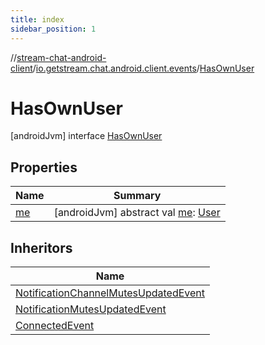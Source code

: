 ```yaml
---
title: index
sidebar_position: 1
---
```

//[stream-chat-android-client](../../../index.md)/[io.getstream.chat.android.client.events](../index.md)/[HasOwnUser](index.md)



# HasOwnUser  
 [androidJvm] interface [HasOwnUser](index.md)   


## Properties  
  
|  Name |  Summary | 
|---|---|
| <a name="io.getstream.chat.android.client.events/HasOwnUser/me/#/PointingToDeclaration/"></a>[me](me.md)| <a name="io.getstream.chat.android.client.events/HasOwnUser/me/#/PointingToDeclaration/"></a> [androidJvm] abstract val [me](me.md): [User](../../io.getstream.chat.android.client.models/User/index.md)   <br/>|


## Inheritors  
  
|  Name | 
|---|
| <a name="io.getstream.chat.android.client.events/NotificationChannelMutesUpdatedEvent///PointingToDeclaration/"></a>[NotificationChannelMutesUpdatedEvent](../NotificationChannelMutesUpdatedEvent/index.md)|
| <a name="io.getstream.chat.android.client.events/NotificationMutesUpdatedEvent///PointingToDeclaration/"></a>[NotificationMutesUpdatedEvent](../NotificationMutesUpdatedEvent/index.md)|
| <a name="io.getstream.chat.android.client.events/ConnectedEvent///PointingToDeclaration/"></a>[ConnectedEvent](../ConnectedEvent/index.md)|

